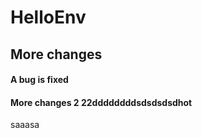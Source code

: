 # HelloEnv
## More changes
#### A bug is fixed



#### More changes 2 22ddddddddsdsdsdsdhot

saaasa
